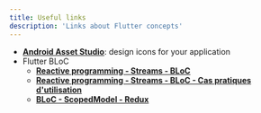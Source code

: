 ```yaml
---
title: Useful links
description: 'Links about Flutter concepts'
---
```


- [**Android Asset Studio**](https://romannurik.github.io/AndroidAssetStudio/index.html): design icons for your application
- Flutter BLoC
  - [**Reactive programming - Streams - BLoC**](https://www.didierboelens.com/fr/2018/08/reactive-programming-streams-bloc)
  - [**Reactive programming - Streams - BLoC - Cas pratiques d'utilisation**](https://www.didierboelens.com/fr/2018/12/reactive-programming-streams-bloc-cas-practiques-dutilisation)
  - [**BLoC - ScopedModel - Redux**](https://www.didierboelens.com/fr/2019/04/bloc-scopedmodel-redux-comparaison)
